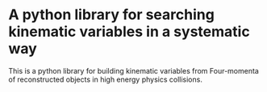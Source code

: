 # A python library for searching kinematic variables in a systematic way

This is a python library for building kinematic variables
from Four-momenta of reconstructed objects in high energy physics 
collisions.

